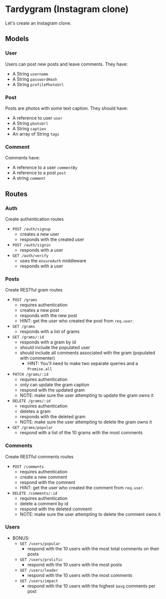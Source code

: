 # Tardygram (Instagram clone)

Let's create an Instagram clone.

## Models

### User

Users can post new posts and leave comments. They have:

* A String `username`
* A String `passwordHash`
* A String `profilePhotoUrl`

### Post

Posts are photos with some text caption. They should have:

* A reference to user `user`
* A String `photoUrl`
* A String `caption`
* An array of String `tags`

### Comment

Comments have:

* A reference to a user `commentBy`
* A reference to a post `post`
* A string `comment`

## Routes

### Auth

Create authentication routes

* `POST /auth/signup`
  * creates a new user
  * responds with the created user
* `POST /auth/signin`
  * responds with a user
* `GET /auth/verify`
  * uses the `ensureAuth` middleware
  * responds with a user

### Posts

Create RESTful gram routes

* `POST /grams`
  * requires authentication
  * creates a new post
  * responds with the new post
  * HINT: get the user who created the post from `req.user`.
* `GET /grams`
  * responds with a list of grams
* `GET /grams/:id`
  * responds with a gram by id
  * should include the populated user
  * should include all comments associated with the gram (populated with commenter)
    * HINT: You'll need to make two separate queries and a `Promise.all`
* `PATCH /grams/:id`
  * requires authentication
  * only can update the gram caption
  * respond with the updated gram
  * NOTE: make sure the user attempting to update the gram owns it
* `DELETE /grams/:id`
  * requires authentication
  * deletes a gram
  * responds with the deleted gram
  * NOTE: make sure the user attempting to delete the gram owns it
* `GET /grams/popular`
  * respond with a list of the 10 grams with the most comments

### Comments

Create RESTful comments routes

* `POST /comments`
  * requires authentication
  * create a new comment
  * respond with the comment
  * HINT: get the user who created the comment from `req.user`.
* `DELETE /comments/:id`
  * requires authentication
  * delete a comment by id
  * respond with the deleted comment
  * NOTE: make sure the user attempting to delete the comment owns it

### Users

* BONUS:
  * `GET /users/popular`
    * respond with the 10 users with the most total comments on their posts
  * `GET /users/prolific`
    * respond with the 10 users with the most posts
  * `GET /users/leader`
    * respond with the 10 users with the most comments
  * `GET /users/impact`
    * respond with the 10 users with the highest `$avg` comments per post
